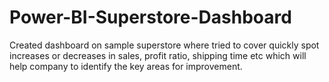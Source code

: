 # Power-BI-Superstore-Dashboard
Created dashboard on sample superstore where tried to cover quickly spot increases or decreases in sales, profit ratio, shipping time etc which will help company to identify the key areas for improvement.
